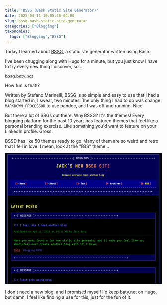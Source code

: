 ```yaml
---
title: 'BSSG (Bash Static Site Generator)'
date: 2025-04-11 10:05:36-04:00
slug: bssg-bash-static-site-generator
categories: ["Blogging"]
taxonomies:
  tags: ["Blogging","BSSG"]
---
```


Today I learned about [BSSG](https://brew.bsd.cafe/stefano/BSSG), a static site generator written using Bash.

I've been chugging along with Hugo for a minute, but you just know I have to try every new thing I discover, so...

[bssg.baty.net](https://bssg.baty.net)

How fun is that!?

Written by Stefano Marinelli, BSSG is so simple and easy to use that I had a blog started in, I swear, two minutes. The only thing I had to do was change `MARKDOWN_PROCESSOR` to use pandoc, and I was off and running. Nice.

But there a lot of SSGs out there. Why BSSG? It's the themes! Every blogging platform for the past 10 years has featured themes that feel like a personal branding exercise. Like something you'd want to feature on your LinkedIn profile. Gross.

BSSD has like 50 themes ready to go. Many of them are so weird and retro that I fell in love. I mean, look at the "BBS" theme...

![My test blog using the bbs theme](bbs-theme.png "My test blog using the bbs theme")

I don't need a new blog, and I promised myself I'd keep baty.net on Hugo, but damn, I feel like finding a use for this, just for the fun of it.